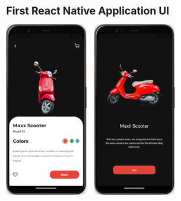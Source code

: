<h1>First React Native Application UI</h1>

<!-- Set Width and Height of Image to 300px -->
<img src="FirstReactNativeApplication/assets/ApplicationUI.png" alt="drawing" width="90%" height="75%" align="center">
